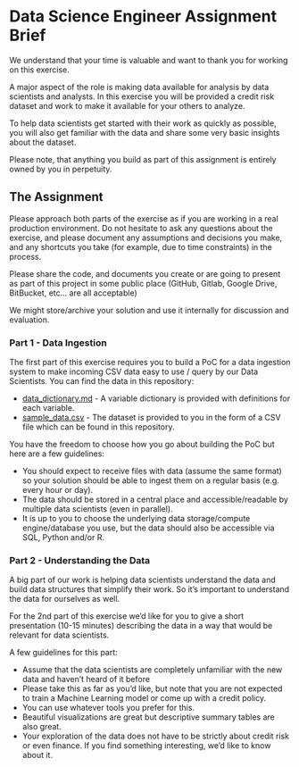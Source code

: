 # Data Science Engineer Assignment Brief

We understand that your time is valuable and want to thank you for working on this exercise.

A major aspect of the role is making data available for analysis by data scientists and analysts. In this exercise you will be provided a credit risk dataset and work to make it available for your others to analyze.

To help data scientists get started with their work as quickly as possible, you will also get familiar with the data and share some very basic insights about the dataset.

Please note, that anything you build as part of this assignment is entirely owned by you in perpetuity.


## The Assignment

Please approach both parts of the exercise as if you are working in a real production environment. Do not hesitate to ask any questions about the exercise, and please document any assumptions and decisions you make, and any shortcuts you take (for example, due to time constraints) in the process.

Please share the code, and documents you create or are going to present as part of this project in some public place (GitHub, Gitlab, Google Drive, BitBucket, etc… are all acceptable)

We might store/archive your solution and use it internally for discussion and evaluation.

### Part 1 - Data Ingestion

The first part of this exercise requires you to build a PoC for a data ingestion system to make incoming CSV data easy to use / query by our Data Scientists. You can find the data in this repository:

* [data_dictionary.md](data_dictionary.md) - A variable dictionary is provided with definitions for each variable.
* [sample_data.csv](sample_data.csv) - The dataset is provided to you in the form of a CSV file which can be found in this repository.

You have the freedom to choose how you go about building the PoC but here are a few guidelines:

* You should expect to receive files with data (assume the same format) so your solution should be able to ingest them on a regular basis (e.g. every hour or day).
* The data should be stored in a central place and accessible/readable by multiple data scientists (even in parallel).
* It is up to you to choose the underlying data storage/compute engine/database you use, but the data should also be accessible via SQL, Python and/or R.

### Part 2 - Understanding the Data

A big part of our work is helping data scientists understand the data and build data structures that simplify their work. So it’s important to understand the data for ourselves as well.

For the 2nd part of this exercise we’d like for you to give a short presentation (10-15 minutes) describing the data in a way that would be relevant for data scientists.

A few guidelines for this part:

* Assume that the data scientists are completely unfamiliar with the new data and haven’t heard of it before
* Please take this as far as you’d like, but note that you are not expected to train a Machine Learning model or come up with a credit policy.
* You can use whatever tools you prefer for this.
* Beautiful visualizations are great but descriptive summary tables are also great.
* Your exploration of the data does not have to be strictly about credit risk or even finance. If you find something interesting, we’d like to know about it.


